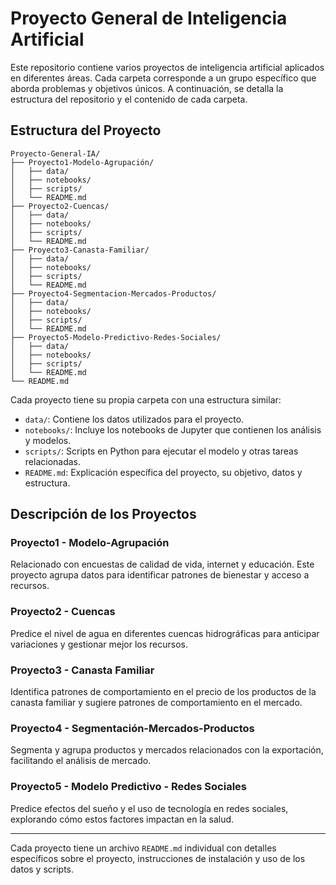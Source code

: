 # Proyecto General de Inteligencia Artificial

Este repositorio contiene varios proyectos de inteligencia artificial aplicados en diferentes áreas. Cada carpeta corresponde a un grupo específico que aborda problemas y objetivos únicos. A continuación, se detalla la estructura del repositorio y el contenido de cada carpeta.

## Estructura del Proyecto

```plaintext
Proyecto-General-IA/
├── Proyecto1-Modelo-Agrupación/
│   ├── data/
│   ├── notebooks/
│   ├── scripts/
│   └── README.md
├── Proyecto2-Cuencas/
│   ├── data/
│   ├── notebooks/
│   ├── scripts/
│   └── README.md
├── Proyecto3-Canasta-Familiar/
│   ├── data/
│   ├── notebooks/
│   ├── scripts/
│   └── README.md
├── Proyecto4-Segmentacion-Mercados-Productos/
│   ├── data/
│   ├── notebooks/
│   ├── scripts/
│   └── README.md
├── Proyecto5-Modelo-Predictivo-Redes-Sociales/
│   ├── data/
│   ├── notebooks/
│   ├── scripts/
│   └── README.md
└── README.md
```

Cada proyecto tiene su propia carpeta con una estructura similar:

- `data/`: Contiene los datos utilizados para el proyecto.
- `notebooks/`: Incluye los notebooks de Jupyter que contienen los análisis y modelos.
- `scripts/`: Scripts en Python para ejecutar el modelo y otras tareas relacionadas.
- `README.md`: Explicación específica del proyecto, su objetivo, datos y estructura.

## Descripción de los Proyectos

### Proyecto1 - Modelo-Agrupación
Relacionado con encuestas de calidad de vida, internet y educación. Este proyecto agrupa datos para identificar patrones de bienestar y acceso a recursos.

### Proyecto2 - Cuencas
Predice el nivel de agua en diferentes cuencas hidrográficas para anticipar variaciones y gestionar mejor los recursos.

### Proyecto3 - Canasta Familiar
Identifica patrones de comportamiento en el precio de los productos de la canasta familiar y sugiere patrones de comportamiento en el mercado.

### Proyecto4 - Segmentación-Mercados-Productos
Segmenta y agrupa productos y mercados relacionados con la exportación, facilitando el análisis de mercado.

### Proyecto5 - Modelo Predictivo - Redes Sociales
Predice efectos del sueño y el uso de tecnología en redes sociales, explorando cómo estos factores impactan en la salud.

---

Cada proyecto tiene un archivo `README.md` individual con detalles específicos sobre el proyecto, instrucciones de instalación y uso de los datos y scripts.
```
